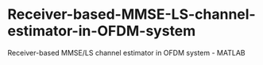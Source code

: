 # Receiver-based-MMSE-LS-channel-estimator-in-OFDM-system
Receiver-based MMSE/LS channel estimator in OFDM system - MATLAB
